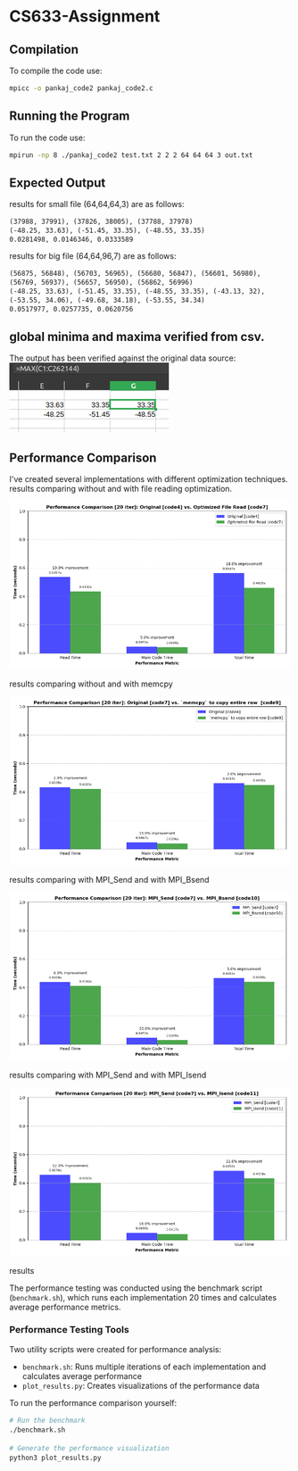 # CS633-Assignment

## Compilation
To compile the code use:

```bash
mpicc -o pankaj_code2 pankaj_code2.c
```

## Running the Program
To run the code use:

```bash
mpirun -np 8 ./pankaj_code2 test.txt 2 2 2 64 64 64 3 out.txt
```

## Expected Output
results for small file (64,64,64,3) are as follows:

```
(37988, 37991), (37826, 38005), (37788, 37978)
(-48.25, 33.63), (-51.45, 33.35), (-48.55, 33.35)
0.0281498, 0.0146346, 0.0333589
```

results for big file (64,64,96,7) are as follows:

```
(56875, 56848), (56703, 56965), (56680, 56847), (56601, 56980), (56769, 56937), (56657, 56950), (56862, 56996)
(-48.25, 33.63), (-51.45, 33.35), (-48.55, 33.35), (-43.13, 32), (-53.55, 34.06), (-49.68, 34.18), (-53.55, 34.34)
0.0517977, 0.0257735, 0.0620756
```

## global minima and maxima verified from csv.
The output has been verified against the original data source:
![Alt text](assets/csv_results.png)

## Performance Comparison
I've created several implementations with different optimization techniques.  results comparing without and with file reading optimization.

![Performance Comparison](assets/code4vs7.png)

results comparing without and with memcpy

![Performance Comparison](assets/code7vs9.png)

results comparing with MPI_Send and with MPI_Bsend

![Performance Comparison](assets/code7vs10.png)

results comparing with MPI_Send and with MPI_Isend

![Performance Comparison](assets/code7vs11.png)

results



The performance testing was conducted using the benchmark script (`benchmark.sh`), which runs each implementation 20 times and calculates average performance metrics.


### Performance Testing Tools
Two utility scripts were created for performance analysis:
- `benchmark.sh`: Runs multiple iterations of each implementation and calculates average performance
- `plot_results.py`: Creates visualizations of the performance data

To run the performance comparison yourself:
```bash
# Run the benchmark
./benchmark.sh

# Generate the performance visualization
python3 plot_results.py
```

